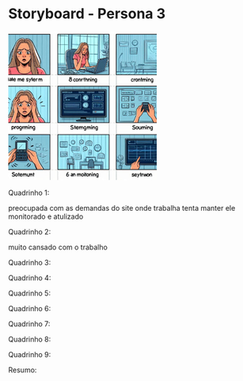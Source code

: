 # Storyboard - Persona 3
<img src="https://github.com/Ghostdoce/IHC2/blob/bff517a56913da0ce45dc0decc472c13a6797f67/docs/2.%20Design_Thinking/2.3%20Storyboard/images/storyb%203.jpg" width="300">

Quadrinho 1:

preocupada com as demandas do site onde trabalha tenta manter ele monitorado e atulizado

Quadrinho 2:

muito cansado com o trabalho

Quadrinho 3:



Quadrinho 4:

Quadrinho 5:

Quadrinho 6:

Quadrinho 7:

Quadrinho 8:

Quadrinho 9:

Resumo:
